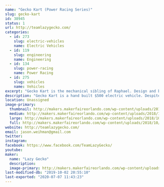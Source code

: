 ```yaml
---
name: "Gecko Kart (Power Racing Series)"
slug: gecko-kart
id: 38945
status: 1
url: http://teamlazygecko.com/
categories:
  - id: 273
    slug: electric-vehicles
    name: Electric Vehicles
  - id: 119
    slug: engineering
    name: Engineering
  - id: 134
    slug: power-racing
    name: Power Racing
  - id: 275
    slug: vehicles
    name: Vehicles
excerpt: "Gecko Kart is the mechanical sibling of Raphael. Design and built to compete in the Power Racing Series."
description: "Gecko Kart is a hand built $500 electric vehicle. Despite it's cost, Gecko Kart features a 48v 1800w Brushless motor, powered by industry leading Chevy Volt Lithium batteries. Topping out at 20mph, this Kart is quick like"
location: Unassigned
image-primary:
  thumbnail: http://makers.makerfaireorlando.com/wp-content/uploads/2018/10/45006023_10156678709816163_2959040559215280128_o-150x150.jpg
  medium: http://makers.makerfaireorlando.com/wp-content/uploads/2018/10/45006023_10156678709816163_2959040559215280128_o-300x200.jpg
  large: http://makers.makerfaireorlando.com/wp-content/uploads/2018/10/45006023_10156678709816163_2959040559215280128_o-1024x683.jpg
  full: http://makers.makerfaireorlando.com/wp-content/uploads/2018/10/45006023_10156678709816163_2959040559215280128_o.jpg
website: http://teamlazygecko.com/
email: jason.weihman@gmail.com
twitter: 
instagram: 
facebook: https://www.facebook.com/TeamLazyGecko/
youtube: 
maker:
  name: "Lazy Gecko"
  description:
  image-primary: http://makers.makerfaireorlando.com/wp-content/uploads/2017/08/Lazy-Gecko-Solid-Vintage7.7-799x1024.png
last-modified-db: "2019-10-02 20:55:10"
last-exported: "2020-07-07 11:43:23"
---
```

